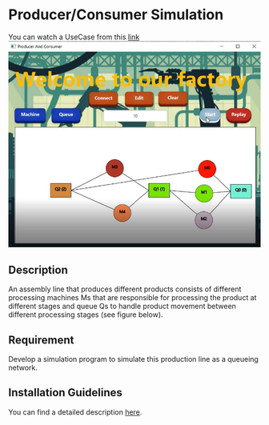 # Producer/Consumer Simulation
You can watch a UseCase from this [link](https://youtu.be/gu4jymWB-yQ)
![Start](https://github.com/alia7med/Producer-Consumer-Simulation/blob/main/sample.jpg)

## Description 
 An assembly line that produces different products consists of different processing machines Ms that are responsible for processing the product at different stages and queue Qs to handle product movement between different processing stages (see figure below). 
## Requirement 
  Develop a simulation program to simulate this production line as a queueing network.

 ## Installation Guidelines
  You can find a detailed description [here](https://github.com/alia7med/Producer-Consumer-Simulation/blob/main/producer_consumer.pdf).

 
